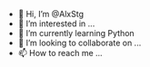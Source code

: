 - 👋 Hi, I’m @AlxStg
- 👀 I’m interested in ...
- 🌱 I’m currently learning Python
- 💞️ I’m looking to collaborate on ...
- 📫 How to reach me ...

<!---
AlxStg/AlxStg is a ✨ special ✨ repository because its `README.md` (this file) appears on your GitHub profile.
You can click the Preview link to take a look at your changes.
--->
